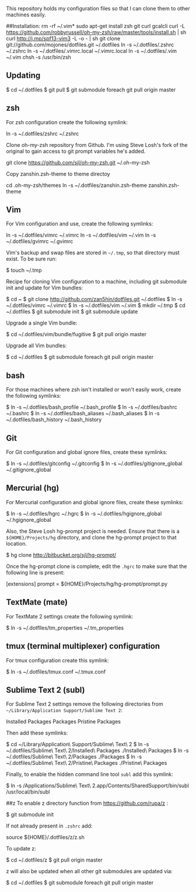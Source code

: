 This repository holds my configuration files so that I can clone them to other machines
easily.

##Installation:
     rm -rf ~/.vim*
     sudo apt-get install zsh git curl gcalcli
     curl -L https://github.com/robbyrussell/oh-my-zsh/raw/master/tools/install.sh | sh
     curl http://j.mp/spf13-vim3 -L -o - | sh
     git clone git://github.com/mojones/dotfiles.git ~/.dotfiles
     ln -s ~/.dotfiles/.zshrc ~/.zshrc
     ln -s ~/.dotfiles/.vimrc.local ~/.vimrc.local
     ln -s ~/.dotfiles/.vim ~/.vim
     chsh -s /usr/bin/zsh 
     
## Updating


$ cd ~/.dotfiles
$ git pull
$ git submodule foreach git pull origin master

## zsh
For zsh configuration create the following symlink:

ln -s ~/.dotfiles/zshrc ~/.zshrc

Clone oh-my-zsh repository from Github. I'm using Steve Losh's fork of the original to gain access to 
git prompt variables he's added.

git clone https://github.com/sjl/oh-my-zsh.git ~/.oh-my-zsh

Copy zanshin.zsh-theme to theme directoy

cd .oh-my-zsh/themes
ln -s ~/.dotfiles/zanshin.zsh-theme zanshin.zsh-theme

## Vim
For Vim configuration and use, create the following symlinks:

ln -s ~/.dotfiles/vimrc ~/.vimrc
ln -s ~/.dotfiles/vim ~/.vim
ln -s ~/.dotfiles/gvimrc ~/.gvimrc

Vim's backup and swap files are stored in `~/.tmp`, so that directory must exist. To be sure run:

$ touch ~/.tmp

Recipe for cloning Vim configuration to a machine, including git submodule init and update for
Vim bundles:

$ cd ~
$ git clone http://github.com/zan5hin/dotfiles.git ~/.dotfiles
$ ln -s ~/.dotfiles/vimrc ~/.vimrc
$ ln -s ~/.dotfiles/vim ~/.vim
$ mkdir ~/.tmp
$ cd ~/.dotfiles
$ git submodule init
$ git submodule update

Upgrade a single Vim bundle:

$ cd ~/.dotfiles/vim/bundle/fugitive
$ git pull origin master

Upgrade all Vim bundles:

$ cd ~/.dotfiles
$ git submodule foreach git pull origin master

## bash
For those machines where zsh isn't installed or won't easily work, create the
following symlinks:

$ ln -s ~/.dotfiles/bash_profile ~/.bash_profile
$ ln -s ~/.dotfiles/bashrc ~/.bashrc
$ ln -s ~/.dotfiles/bash_aliases ~/.bash_aliases
$ ln -s ~/.dotfiles/bash_history ~/.bash_history

## Git
For Git configuration and global ignore files, create these symlinks:

$ ln -s ~/.dotfiles/gitconfig ~/.gitconfig
$ ln -s ~/.dotfiles/gitignore_global ~/.gitignore_global

## Mercurial (hg)
For Mercurial configuration and global ignore files, create these symlinks:

$ ln -s ~/.dotfiles/hgrc ~/.hgrc
$ ln -s ~/.dotfiles/hgignore_global ~/.hgignore_global

Also, the Steve Losh hg-prompt project is needed. Ensure that there is a `${HOME}/Projects/hg` directory, and clone the hg-prompt project to that location.

$ hg clone http://bitbucket.org/sjl/hg-prompt/

Once the hg-prompt clone is complete, edit the `.hgrc` to make sure that the following line is present:

[extensions]
prompt = ${HOME}/Projects/hg/hg-prompt/prompt.py

## TextMate (mate)
For TextMate 2 settings create the following symlink:

$ ln -s ~/.dotflles/tm_properties ~/.tm_properties

## tmux (terminal multiplexer) configuration
For tmux configuration create this symlink:

$ ln -s ~/.dotfiles/tmux.conf ~/.tmux.conf

## Sublime Text 2 (subl)
For Sublime Text 2 settings remove the following directories from 
`~/Library/Application Support/Sublime Text 2`:

Installed Packages
Packages
Pristine Packages

Then add these symlinks:

$ cd ~/Library/Application\ Support/Sublime\ Text\ 2
$ ln -s ~/.dotfiles/Sublime\ Text\ 2/Installed\ Packages ./Installed\ Packages
$ ln -s ~/.dotfiles/Sublime\ Text\ 2/Packages ./Packages
$ ln -s ~/.dotfiles/Sublime\ Text\ 2/Pristine\ Packages ./Pristine\ Packages

Finally, to enable the hidden command line tool `subl` add this symlink:

$ ln -s /Applications/Sublime\ Text\ 2.app/Contents/SharedSupport/bin/subl /usr/local/bin/subl

##z
To enable z directory function from https://github.com/rupa/z :

$ git submodule init

If not already present in `.zshrc` add:

source ${HOME}/.dotfiles/z/z.sh

To update z:

$ cd ~/.dotfiles/z
$ git pull origin master

z will also be updated when all other git submodules are updated via:

$ cd ~/.dotfiles
$ git submodule foreach git pull origin master

